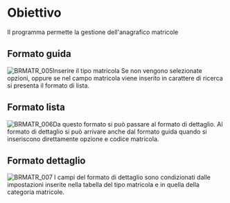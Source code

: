 # Obiettivo
Il programma permette la gestione dell'anagrafico matricole

## Formato guida
![BRMATR_005](http://localhost:3000/immagini/MBDOC_OGG-P_BRTM01/BRMATR_005.png)Inserire il tipo matricola
Se non vengono selezionate opzioni, oppure se nel campo matricola viene inserito in carattere di ricerca si presenta il formato di lista.

## Formato lista
![BRMATR_006](http://localhost:3000/immagini/MBDOC_OGG-P_BRTM01/BRMATR_006.png)Da questo formato si può passare al formato di dettaglio.
Al formato di dettaglio si può arrivare anche dal formato guida quando si inseriscono direttamente opzione e codice matricola.

## Formato dettaglio
![BRMATR_007](http://localhost:3000/immagini/MBDOC_OGG-P_BRTM01/BRMATR_007.png) I campi del formato di dettaglio sono condizionati dalle impostazioni inserite nella tabella del tipo matricola e in quella della categoria matricole.
